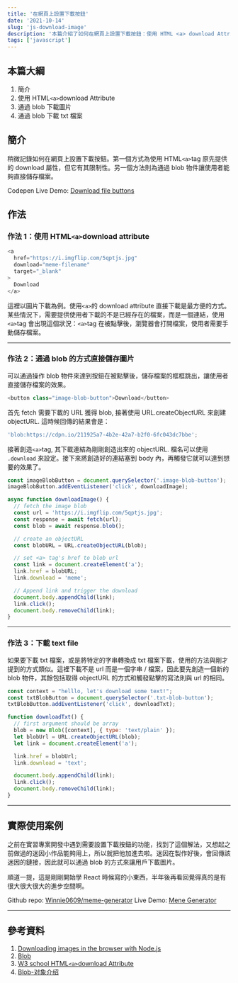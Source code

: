```yaml
---
title: '在網頁上設置下載按鈕'
date: '2021-10-14'
slug: 'js-download-image'
description: '本篇介紹了如何在網頁上設置下載按鈕：使用 HTML <a> download Attribute,通過 blob 下載圖片以及通過 blob 下載 txt 檔案。'
tags: ['javascript']
---
```


## 本篇大綱

1. 簡介
2. 使用 HTML`<a>`download Attribute
3. 通過 blob 下載圖片
4. 通過 blob 下載 txt 檔案

## 簡介

稍微記錄如何在網頁上設置下載按鈕。第一個方式為使用 HTML`<a>`tag 原先提供的 download 屬性，但它有其限制性。另一個方法則為通過 blob 物件讓使用者能夠直接儲存檔案。

Codepen Live Demo: [Download file buttons](https://codepen.io/huiniong/pen/rNzxoZq)

## 作法

### 作法 1：使用 HTML`<a>`download attribute

```javascript
<a
  href="https://i.imgflip.com/5qptjs.jpg"
  download="meme-filename"
  target="_blank"
>
  Download
</a>
```

這裡以圖片下載為例。使用`<a>`的 download attribute 直接下載是最方便的方式。某些情況下，需要提供使用者下載的不是已經存在的檔案，而是一個連結，使用`<a>`tag 會出現這個狀況：`<a>`tag 在被點擊後，瀏覽器會打開檔案，使用者需要手動儲存檔案。

---

### 作法 2：通過 blob 的方式直接儲存圖片

可以通過操作 blob 物件來達到按鈕在被點擊後，儲存檔案的框框跳出，讓使用者直接儲存檔案的效果。

```javascript
<button class="image-blob-button">Download</button>
```

首先 fetch 需要下載的 URL 獲得 blob, 接著使用 URL.createObjectURL 來創建 objectURL. 這時候回傳的結果會是：

```javascript
'blob:https://cdpn.io/211925a7-4b2e-42a7-b2f0-6fc043dc7bbe';
```

接著創造`<a>`tag, 其下載連結為剛剛創造出來的 objectURL. 檔名可以使用 `.download` 來設定。接下來將創造好的連結塞到 body 內，再觸發它就可以達到想要的效果了。

```javascript
const imageBlobButton = document.querySelector('.image-blob-button');
imageBlobButton.addEventListener('click', downloadImage);

async function downloadImage() {
  // fetch the image blob
  const url = 'https://i.imgflip.com/5qptjs.jpg';
  const response = await fetch(url);
  const blob = await response.blob();

  // create an objectURL
  const blobURL = URL.createObjectURL(blob);

  // set <a> tag's href to blob url
  const link = document.createElement('a');
  link.href = blobURL;
  link.download = 'meme';

  // Append link and trigger the download
  document.body.appendChild(link);
  link.click();
  document.body.removeChild(link);
}
```

---

### 作法 3：下載 text file

如果要下載 txt 檔案，或是將特定的字串轉換成 txt 檔案下載，使用的方法與剛才提到的方式類似。這裡下載不是 url 而是一個字串 / 檔案，因此要先創造一個新的 blob 物件，其餘包括取得 objectURL 的方式和觸發點擊的寫法則與 url 的相同。

```javascript
const context = "helllo, let's download some text!";
const txtBlobButton = document.querySelector('.txt-blob-button');
txtBlobButton.addEventListener('click', downloadTxt);

function downloadTxt() {
  // first argument should be array
  blob = new Blob([context], { type: 'text/plain' });
  let blobUrl = URL.createObjectURL(blob);
  let link = document.createElement('a');

  link.href = blobUrl;
  link.download = 'text';

  document.body.appendChild(link);
  link.click();
  document.body.removeChild(link);
}
```

---

## 實際使用案例

之前在實習專案開發中遇到需要設置下載按鈕的功能，找到了這個解法，又想起之前做過的迷因小作品能夠用上，所以就把他加進去啦。迷因在製作好後，會回傳該迷因的鏈接，因此就可以通過 blob 的方式來讓用戶下載圖片。

順道一提，這是剛剛開始學 React 時候寫的小東西，半年後再看回覺得真的是有很大很大很大的進步空間啊。

Github repo: [Winnie0609/meme-generator](https://github.com/Winnie0609/meme-generator)
Live Demo: [Mene Generator](https://winnie0609.github.io/meme-generator/)

---

## 參考資料

1.  [Downloading images in the browser with Node.js](https://dev.to/eckhardtd/downloading-images-in-the-browser-with-node-js-4f0h)
2.  [Blob](https://developer.mozilla.org/zh-CN/docs/Web/API/Blob)
3.  [W3 school HTML`<a>`download Attribute](https://www.w3schools.com/tags/att_a_download.asp)
4.  [Blob-对象介绍](https://zhuanlan.zhihu.com/p/161000123)
